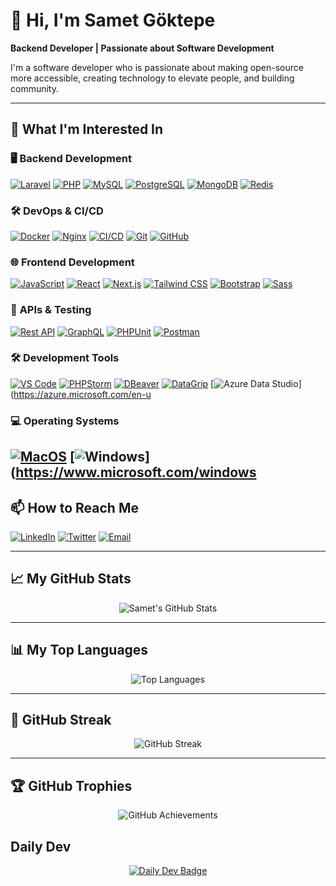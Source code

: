 # 👋 Hi, I'm Samet Göktepe

**Backend Developer | Passionate about Software Development**

I'm a software developer who is passionate about making open-source more accessible, creating technology to elevate people, and building community.

---

## 👀 What I'm Interested In

### 🖥️ **Backend Development**
[![Laravel](https://img.shields.io/badge/Laravel-FF2D20?logo=laravel&logoColor=white)](https://laravel.com)
[![PHP](https://img.shields.io/badge/PHP-777BB4?logo=php&logoColor=white)](https://www.php.net)
[![MySQL](https://img.shields.io/badge/MySQL-4479A1?logo=mysql&logoColor=white)](https://www.mysql.com)
[![PostgreSQL](https://img.shields.io/badge/PostgreSQL-336791?logo=postgresql&logoColor=white)](https://www.postgresql.org)
[![MongoDB](https://img.shields.io/badge/MongoDB-47A248?logo=mongodb&logoColor=white)](https://www.mongodb.com)
[![Redis](https://img.shields.io/badge/Redis-DC382D?logo=redis&logoColor=white)](https://redis.io)

### 🛠️ **DevOps & CI/CD**
[![Docker](https://img.shields.io/badge/Docker-2496ED?logo=docker&logoColor=white)](https://www.docker.com)
[![Nginx](https://img.shields.io/badge/Nginx-269539?logo=nginx&logoColor=white)](https://www.nginx.com)
[![CI/CD](https://img.shields.io/badge/CI/CD-000000?logo=ci/cd&logoColor=white)](https://en.wikipedia.org/wiki/CI/CD)
[![Git](https://img.shields.io/badge/Git-F05032?logo=git&logoColor=white)](https://git-scm.com)
[![GitHub](https://img.shields.io/badge/GitHub-181717?logo=github&logoColor=white)](https://github.com)

### 🌐 **Frontend Development**
[![JavaScript](https://img.shields.io/badge/JavaScript-F7DF1E?logo=javascript&logoColor=black)](https://www.javascript.com)
[![React](https://img.shields.io/badge/React-61DAFB?logo=react&logoColor=white)](https://reactjs.org)
[![Next.js](https://img.shields.io/badge/Next.js-000000?logo=next.js&logoColor=white)](https://nextjs.org)
[![Tailwind CSS](https://img.shields.io/badge/Tailwind_CSS-38B2AC?logo=tailwind-css&logoColor=white)](https://tailwindcss.com)
[![Bootstrap](https://img.shields.io/badge/Bootstrap-7952B3?logo=bootstrap&logoColor=white)](https://getbootstrap.com)
[![Sass](https://img.shields.io/badge/Sass-CC6699?logo=sass&logoColor=white)](https://sass-lang.com)

### 🔗 **APIs & Testing**
[![Rest API](https://img.shields.io/badge/Rest_API-000000?logo=rest-api&logoColor=white)](https://restfulapi.net)
[![GraphQL](https://img.shields.io/badge/GraphQL-E10098?logo=graphql&logoColor=white)](https://graphql.org)
[![PHPUnit](https://img.shields.io/badge/PHPUnit-4856A3?logo=phpunit&logoColor=white)](https://phpunit.de)
[![Postman](https://img.shields.io/badge/Postman-FF6C37?logo=postman&logoColor=white)](https://www.postman.com)

### 🛠️ **Development Tools**
[![VS Code](https://img.shields.io/badge/VS_Code-007ACC?logo=visual-studio-code&logoColor=white)](https://code.visualstudio.com)
[![PHPStorm](https://img.shields.io/badge/PHPStorm-000000?logo=phpstorm&logoColor=white)](https://www.jetbrains.com/phpstorm)
[![DBeaver](https://img.shields.io/badge/DBeaver-000000?logo=dbeaver&logoColor=white)](https://dbeaver.io)
[![DataGrip](https://img.shields.io/badge/DataGrip-000000?logo=datagrip&logoColor=white)](https://www.jetbrains.com/datagrip/)
[![Azure Data Studio](https://img.shields.io/badge/Azure_Data_Studio-000000?logo=azure-data-studio&logoColor=white)](https://azure.microsoft.com/en-u


### 💻 **Operating Systems**
[![MacOS](https://img.shields.io/badge/MacOS-000000?logo=macos&logoColor=white)](https://www.apple.com/macos)
[![Windows](https://img.shields.io/badge/Windows-000000?logo=windows&logoColor=white)](https://www.microsoft.com/windows
---

## 📫 How to Reach Me
[![LinkedIn](https://img.shields.io/badge/LinkedIn-0077B5?logo=linkedin&logoColor=white)](https://www.linkedin.com/in/samet-g%C3%B6ktepe-419932215/)
[![Twitter](https://img.shields.io/badge/Twitter-1DA1F2?logo=twitter&logoColor=white)](https://x.com/samet74goktepe)
[![Email](https://img.shields.io/badge/Email-D14836?logo=gmail&logoColor=white)](mailto:sametgoktepe74@gmail.com)

---

## 📈 My GitHub Stats
<p align="center">
  <img src="https://github-readme-stats.vercel.app/api?username=sametgoktepe&show_icons=true&theme=radical" alt="Samet's GitHub Stats" />
</p>

---

## 📊 My Top Languages
<p align="center">
  <img src="https://github-readme-stats.vercel.app/api/top-langs/?username=sametgoktepe&layout=compact&theme=radical" alt="Top Languages" />
</p>

---

## 🚀 GitHub Streak
<p align="center">
  <img src="http://github-readme-streak-stats.herokuapp.com?user=sametgoktepe&theme=radical&hide_border=true" alt="GitHub Streak" />
</p>

---

## 🏆 GitHub Trophies
<p align="center">
  <img src="https://github-profile-trophy.vercel.app/?username=sametgoktepe&theme=radical&no-bg=true&no-frame=true" alt="GitHub Achievements" />
</p>

## Daily Dev
<p align="center">
  <a href="https://app.daily.dev/sametgoktepe">
    <img src="https://img.shields.io/badge/Daily.Dev-000000?logo=daily.dev&logoColor=white" alt="Daily Dev Badge" />
  </a>
</p>

